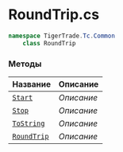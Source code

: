 
# RoundTrip.cs
```csharp
namespace TigerTrade.Tc.Common  
    class RoundTrip
```

### Методы
| Название | Описание |
| --- | --- |
| [`Start`](./Методы/Start.md) | *Описание* |
| [`Stop`](./Методы/Stop.md) | *Описание* |
| [`ToString`](./Методы/ToString.md) | *Описание* |
| [`RoundTrip`](./Методы/RoundTrip.md) | *Описание* |
